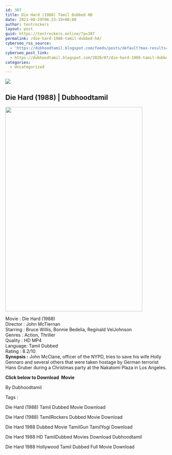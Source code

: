 ```yaml
---
id: 387
title: Die Hard (1988) Tamil Dubbed HD
date: 2021-08-29T06:23:19+00:00
author: tentrockers
layout: post
guid: https://tentrockers.online/?p=387
permalink: /die-hard-1988-tamil-dubbed-hd/
cyberseo_rss_source:
  - 'https://dubhoodtamil.blogspot.com/feeds/posts/default?max-results=150&start-index=151'
cyberseo_post_link:
  - https://dubhoodtamil.blogspot.com/2020/07/die-hard-1988-tamil-dubbed-hd.html
categories:
  - Uncategorized
---
```

<div class="media_block">
  <img src="https://1.bp.blogspot.com/-k18vEQ9A7pQ/XvxpjSZjReI/AAAAAAAABkk/TR17ECnOcEsJvGEwTyA3ZW2kysJyZWgHgCNcBGAsYHQ/s72-c/2.jpg" class="media_thumbnail" />
</div>

<div dir="ltr" trbidi="on" readability="25.441031941032">
  <h2>
    <span>Die Hard (1988) | Dubhoodtamil</span>
  </h2>
  
  <div class="separator">
    <a href="https://1.bp.blogspot.com/-k18vEQ9A7pQ/XvxpjSZjReI/AAAAAAAABkk/TR17ECnOcEsJvGEwTyA3ZW2kysJyZWgHgCNcBGAsYHQ/s1600/2.jpg" imageanchor="1"><img loading="lazy" border="0" data-original-height="1500" data-original-width="1006" height="640" src="https://1.bp.blogspot.com/-k18vEQ9A7pQ/XvxpjSZjReI/AAAAAAAABkk/TR17ECnOcEsJvGEwTyA3ZW2kysJyZWgHgCNcBGAsYHQ/s640/2.jpg" width="428" /></a>
  </div>
  
  <p>
    Movie<span> </span>:<span> </span>Die Hard (1988)<br />Director<span> </span>:<span> </span>John McTiernan<br />Starring<span> </span>:<span> </span>Bruce Willis, Bonnie Bedelia, Reginald VelJohnson<br />Genres<span> </span>:<span> </span>Action, Thriller<br />Quality<span> </span>:<span> </span>HD MP4<br />Language:<span> </span>Tamil Dubbed<br />Rating<span> </span>:<span> </span>8.2/10<br /><b>Synopsis :</b> John McClane, officer of the NYPD, tries to save his wife Holly Gennaro and several others that were taken hostage by German terrorist Hans Gruber during a Christmas party at the Nakatomi Plaza in Los Angeles.
  </p>
  
  <p>
    <span><b>Click below to Download&nbsp; Movie</b></span>
  </p>
  
  <p>
    <span>By Dubhoodtamil</span>
  </p>
  
  <p>
    <span>Tags :</span>
  </p>
  
  <p>
    <span>Die Hard (1988) Tamil Dubbed Movie Download</span>
  </p>
  
  <p>
    <span>Die Hard (1988) TamilRockers Dubbed Movie Download</span>
  </p>
  
  <p>
    <span>Die Hard 1988 Dubbed Movie TamilGun TamilYogi Download</span>
  </p>
  
  <p>
    <span>Die Hard 1988 HD TamilDubbed Movies Download Dubhoodtamil</span>
  </p>
  
  <p>
    <span>Die Hard 1988 Hollywood Tamil Dubbed Full Movie Download</span>
  </p>
</div>